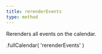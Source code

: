 ```yaml
---
title: rerenderEvents
type: method
---
```


Rerenders all events on the calendar.

<div class='spec' markdown='1'>
.fullCalendar( 'rerenderEvents' )
</div>
